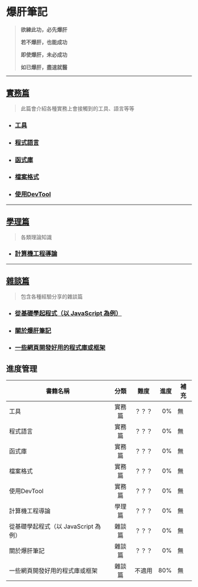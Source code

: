 # 爆肝筆記

> **欲練此功，必先爆肝** 
> 
> **若不爆肝，也能成功**
> 
> **即使爆肝，未必成功**
>
> **如已爆肝，盡速就醫**

---

## [實務篇](./practice/README.md)

> 此篇會介紹各種實務上會接觸到的工具、語言等等

* ### [工具](./practice/tool/README.md)

* ### [程式語言](./practice/programming_language/README.md)

* ### [函式庫](./practice/library/README.md)

* ### [檔案格式](./practice/file_format/README.md)

* ### [使用DevTool](./practice/使用DevTool/README.md)

---

## [學理篇](./theory/README.md)

> 各類理論知識

* ### [計算機工程導論](./theory/計算機工程導論/README.md)


---

## [雜談篇](./other/README.md)

> 包含各種經驗分享的雜談篇

* ### [從基礎學起程式（以 JavaScript 為例）](./other/從基礎學起程式_以javascript為例/README.md)

* ### [關於爆肝筆記](./other/關於爆肝筆記/README.md)

* ### [一些網頁開發好用的程式庫或框架](./other/一些網頁開發好用的程式庫或框架/README.md)


## 進度管理
書籍名稱                          | 分類  |  難度  | 進度  | 補充
---------------------------------|:-----:|:-----:| ----:|------------------------
工具                              | 實務篇 | ？？？ |  0% | 無
程式語言                           | 實務篇 | ？？？ |  0% | 無
函式庫                             | 實務篇 | ？？？ |  0% | 無
檔案格式                           | 實務篇 | ？？？ |  0% | 無
使用DevTool                       | 實務篇 | ？？？ |  0% | 無
計算機工程導論                      | 學理篇 | ？？？ |  0% | 無
從基礎學起程式（以 JavaScript 為例）  | 雜談篇 | ？？？ |  0% | 無
關於爆肝筆記                        | 雜談篇 | ？？？ |  0% | 無
一些網頁開發好用的程式庫或框架         | 雜談篇 | 不適用 | 80% | 無
